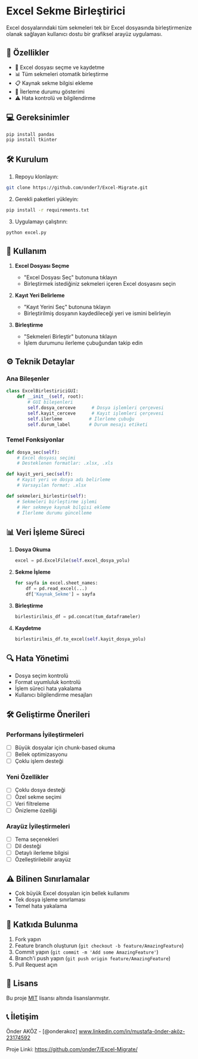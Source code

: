 # Excel Sekme Birleştirici

Excel dosyalarındaki tüm sekmeleri tek bir Excel dosyasında birleştirmenize olanak sağlayan kullanıcı dostu bir grafiksel arayüz uygulaması.

## 🚀 Özellikler

- 📂 Excel dosyası seçme ve kaydetme
- 📊 Tüm sekmeleri otomatik birleştirme
- 📋 Kaynak sekme bilgisi ekleme
- 🔄 İlerleme durumu gösterimi
- ⚠️ Hata kontrolü ve bilgilendirme

## 💻 Gereksinimler

```python
pip install pandas
pip install tkinter
```

## 🛠️ Kurulum

1. Repoyu klonlayın:
```bash
git clone https://github.com/onder7/Excel-Migrate.git
```

2. Gerekli paketleri yükleyin:
```bash
pip install -r requirements.txt
```

3. Uygulamayı çalıştırın:
```bash
python excel.py
```

## 📝 Kullanım

1. **Excel Dosyası Seçme**
   - "Excel Dosyası Seç" butonuna tıklayın
   - Birleştirmek istediğiniz sekmeleri içeren Excel dosyasını seçin

2. **Kayıt Yeri Belirleme**
   - "Kayıt Yerini Seç" butonuna tıklayın
   - Birleştirilmiş dosyanın kaydedileceği yeri ve ismini belirleyin

3. **Birleştirme**
   - "Sekmeleri Birleştir" butonuna tıklayın
   - İşlem durumunu ilerleme çubuğundan takip edin

## ⚙️ Teknik Detaylar

### Ana Bileşenler

```python
class ExcelBirlestiriciGUI:
    def __init__(self, root):
        # GUI bileşenleri
        self.dosya_cerceve      # Dosya işlemleri çerçevesi
        self.kayit_cerceve      # Kayıt işlemleri çerçevesi
        self.ilerleme          # İlerleme çubuğu
        self.durum_label       # Durum mesajı etiketi
```

### Temel Fonksiyonlar

```python
def dosya_sec(self):
    # Excel dosyası seçimi
    # Desteklenen formatlar: .xlsx, .xls

def kayit_yeri_sec(self):
    # Kayıt yeri ve dosya adı belirleme
    # Varsayılan format: .xlsx

def sekmeleri_birlestir(self):
    # Sekmeleri birleştirme işlemi
    # Her sekmeye kaynak bilgisi ekleme
    # İlerleme durumu güncelleme
```

## 📊 Veri İşleme Süreci

1. **Dosya Okuma**
   ```python
   excel = pd.ExcelFile(self.excel_dosya_yolu)
   ```

2. **Sekme İşleme**
   ```python
   for sayfa in excel.sheet_names:
       df = pd.read_excel(...)
       df['Kaynak_Sekme'] = sayfa
   ```

3. **Birleştirme**
   ```python
   birlestirilmis_df = pd.concat(tum_dataframeler)
   ```

4. **Kaydetme**
   ```python
   birlestirilmis_df.to_excel(self.kayit_dosya_yolu)
   ```

## 🔍 Hata Yönetimi

- Dosya seçim kontrolü
- Format uyumluluk kontrolü
- İşlem süreci hata yakalama
- Kullanıcı bilgilendirme mesajları

## 🛠️ Geliştirme Önerileri

### Performans İyileştirmeleri
- [ ] Büyük dosyalar için chunk-based okuma
- [ ] Bellek optimizasyonu
- [ ] Çoklu işlem desteği

### Yeni Özellikler
- [ ] Çoklu dosya desteği
- [ ] Özel sekme seçimi
- [ ] Veri filtreleme
- [ ] Önizleme özelliği

### Arayüz İyileştirmeleri
- [ ] Tema seçenekleri
- [ ] Dil desteği
- [ ] Detaylı ilerleme bilgisi
- [ ] Özelleştirilebilir arayüz

## ⚠️ Bilinen Sınırlamalar

- Çok büyük Excel dosyaları için bellek kullanımı
- Tek dosya işleme sınırlaması
- Temel hata yakalama

## 👥 Katkıda Bulunma

1. Fork yapın
2. Feature branch oluşturun (`git checkout -b feature/AmazingFeature`)
3. Commit yapın (`git commit -m 'Add some AmazingFeature'`)
4. Branch'i push yapın (`git push origin feature/AmazingFeature`)
5. Pull Request açın

## 📝 Lisans

Bu proje [MIT](LICENSE) lisansı altında lisanslanmıştır.

## 📞 İletişim

Önder AKÖZ - [@onderakoz]
www.linkedin.com/in/mustafa-önder-aköz-23174592



Proje Linki: https://github.com/onder7/Excel-Migrate/
